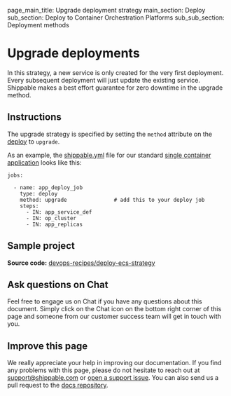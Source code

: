 page_main_title: Upgrade deployment strategy
main_section: Deploy
sub_section: Deploy to Container Orchestration Platforms
sub_sub_section: Deployment methods

# Upgrade deployments

In this strategy, a new service is only created for the very first deployment. Every subsequent deployment will just update the existing service. Shippable makes a best effort guarantee for zero downtime in the upgrade method.

## Instructions

The upgrade strategy is specified by setting the `method` attribute on the [deploy](/platform/workflow/job/deploy) to `upgrade`.

As an example, the [shippable.yml](/platform/tutorial/workflow/shippable-yml/) file for our standard [single container application](/deploy/continuous-delivery-single-container-docker-application/) looks like this:

```
jobs:

  - name: app_deploy_job
    type: deploy
    method: upgrade               # add this to your deploy job
    steps:
      - IN: app_service_def
      - IN: op_cluster
      - IN: app_replicas
```

## Sample project
**Source code:**  [devops-recipes/deploy-ecs-strategy](https://github.com/devops-recipes/deploy-ecs-strategy)

## Ask questions on Chat

Feel free to engage us on Chat if you have any questions about this document. Simply click on the Chat icon on the bottom right corner of this page and someone from our customer success team will get in touch with you.

## Improve this page

We really appreciate your help in improving our documentation. If you find any problems with this page, please do not hesitate to reach out at [support@shippable.com](mailto:support@shippable.com) or [open a support issue](https://www.github.com/Shippable/support/issues). You can also send us a pull request to the [docs repository](https://www.github.com/Shippable/docs).

